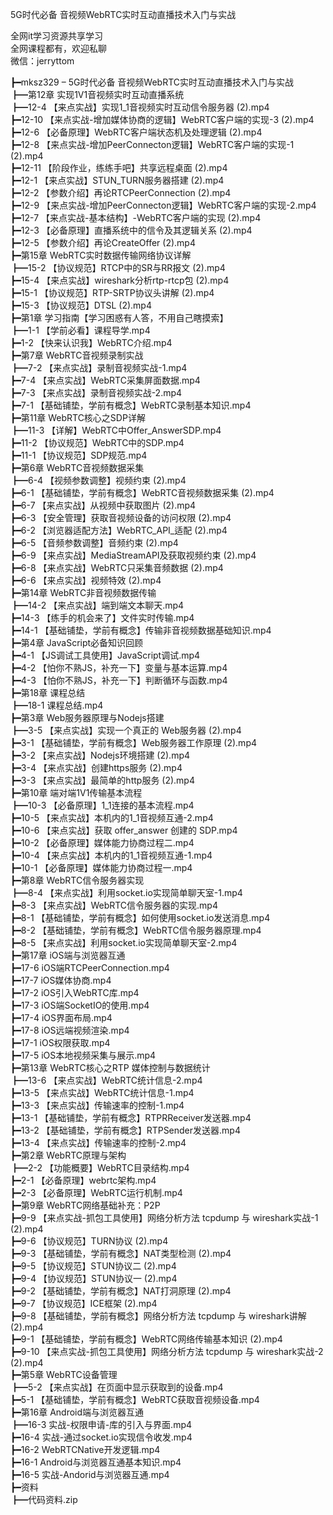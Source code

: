 5G时代必备 音视频WebRTC实时互动直播技术入门与实战

全网it学习资源共享学习<br>全网课程都有，欢迎私聊<br>微信：jerryttom<br>

┣━mksz329 – 5G时代必备 音视频WebRTC实时互动直播技术入门与实战<br> ┣━第12章 实现1V1音视频实时互动直播系统<br> ┣━12-4 【来点实战】实现1_1音视频实时互动信令服务器 (2).mp4<br> ┣━12-10 【来点实战-增加媒体协商的逻辑】WebRTC客户端的实现-3 (2).mp4<br> ┣━12-6 【必备原理】WebRTC客户端状态机及处理逻辑 (2).mp4<br> ┣━12-8 【来点实战-增加PeerConnecton逻辑】WebRTC客户端的实现-1 (2).mp4<br> ┣━12-11 【阶段作业，练练手吧】共享远程桌面 (2).mp4<br> ┣━12-1 【来点实战】STUN_TURN服务器搭建 (2).mp4<br> ┣━12-2 【参数介绍】再论RTCPeerConnection (2).mp4<br> ┣━12-9 【来点实战-增加PeerConnecton逻辑】WebRTC客户端的实现-2.mp4<br> ┣━12-7 【来点实战-基本结构】-WebRTC客户端的实现 (2).mp4<br> ┣━12-3 【必备原理】直播系统中的信令及其逻辑关系 (2).mp4<br> ┣━12-5 【参数介绍】再论CreateOffer (2).mp4<br> ┣━第15章 WebRTC实时数据传输网络协议详解<br> ┣━15-2 【协议规范】RTCP中的SR与RR报文 (2).mp4<br> ┣━15-4 【来点实战】wireshark分析rtp-rtcp包 (2).mp4<br> ┣━15-1 【协议规范】RTP-SRTP协议头讲解 (2).mp4<br> ┣━15-3 【协议规范】DTSL (2).mp4<br> ┣━第1章 学习指南【学习困惑有人答，不用自己瞎摸索】<br> ┣━1-1 【学前必看】课程导学.mp4<br> ┣━1-2 【快来认识我】WebRTC介绍.mp4<br> ┣━第7章 WebRTC音视频录制实战<br> ┣━7-2 【来点实战】录制音视频实战-1.mp4<br> ┣━7-4 【来点实战】WebRTC采集屏面数据.mp4<br> ┣━7-3 【来点实战】录制音视频实战-2.mp4<br> ┣━7-1 【基础铺垫，学前有概念】WebRTC录制基本知识.mp4<br> ┣━第11章 WebRTC核心之SDP详解<br> ┣━11-3 【详解】WebRTC中Offer_AnswerSDP.mp4<br> ┣━11-2 【协议规范】WebRTC中的SDP.mp4<br> ┣━11-1 【协议规范】SDP规范.mp4<br> ┣━第6章 WebRTC音视频数据采集<br> ┣━6-4 【视频参数调整】视频约束 (2).mp4<br> ┣━6-1 【基础铺垫，学前有概念】WebRTC音视频数据采集 (2).mp4<br> ┣━6-7 【来点实战】从视频中获取图片 (2).mp4<br> ┣━6-3 【安全管理】获取音视频设备的访问权限 (2).mp4<br> ┣━6-2 【浏览器适配方法】WebRTC_API_适配 (2).mp4<br> ┣━6-5 【音频参数调整】音频约束 (2).mp4<br> ┣━6-9 【来点实战】MediaStreamAPI及获取视频约束 (2).mp4<br> ┣━6-8 【来点实战】WebRTC只采集音频数据 (2).mp4<br> ┣━6-6 【来点实战】视频特效 (2).mp4<br> ┣━第14章 WebRTC非音视频数据传输<br> ┣━14-2 【来点实战】端到端文本聊天.mp4<br> ┣━14-3 【练手的机会来了】文件实时传输.mp4<br> ┣━14-1 【基础铺垫，学前有概念】传输非音视频数据基础知识.mp4<br> ┣━第4章 JavaScript必备知识回顾<br> ┣━4-1 【JS调试工具使用】JavaScript调试.mp4<br> ┣━4-2 【怕你不熟JS，补充一下】变量与基本运算.mp4<br> ┣━4-3 【怕你不熟JS，补充一下】判断循环与函数.mp4<br> ┣━第18章 课程总结<br> ┣━18-1 课程总结.mp4<br> ┣━第3章 Web服务器原理与Nodejs搭建<br> ┣━3-5 【来点实战】实现一个真正的 Web服务器 (2).mp4<br> ┣━3-1 【基础铺垫，学前有概念】Web服务器工作原理 (2).mp4<br> ┣━3-2 【来点实战】Nodejs环境搭建 (2).mp4<br> ┣━3-4 【来点实战】创建https服务 (2).mp4<br> ┣━3-3 【来点实战】最简单的http服务 (2).mp4<br> ┣━第10章 端对端1V1传输基本流程<br> ┣━10-3 【必备原理】1_1连接的基本流程.mp4<br> ┣━10-5 【来点实战】本机内的1_1音视频互通-2.mp4<br> ┣━10-6 【来点实战】获取 offer_answer 创建的 SDP.mp4<br> ┣━10-2 【必备原理】媒体能力协商过程二.mp4<br> ┣━10-4 【来点实战】本机内的1_1音视频互通-1.mp4<br> ┣━10-1 【必备原理】媒体能力协商过程一.mp4<br> ┣━第8章 WebRTC信令服务器实现<br> ┣━8-4 【来点实战】利用socket.io实现简单聊天室-1.mp4<br> ┣━8-3 【来点实战】WebRTC信令服务器的实现.mp4<br> ┣━8-1 【基础铺垫，学前有概念】如何使用socket.io发送消息.mp4<br> ┣━8-2 【基础铺垫，学前有概念】WebRTC信令服务器原理.mp4<br> ┣━8-5 【来点实战】利用socket.io实现简单聊天室-2.mp4<br> ┣━第17章 iOS端与浏览器互通<br> ┣━17-6 iOS端RTCPeerConnection.mp4<br> ┣━17-7 iOS媒体协商.mp4<br> ┣━17-2 iOS引入WebRTC库.mp4<br> ┣━17-3 iOS端SocketIO的使用.mp4<br> ┣━17-4 iOS界面布局.mp4<br> ┣━17-8 iOS远端视频渲染.mp4<br> ┣━17-1 iOS权限获取.mp4<br> ┣━17-5 iOS本地视频采集与展示.mp4<br> ┣━第13章 WebRTC核心之RTP 媒体控制与数据统计<br> ┣━13-6 【来点实战】WebRTC统计信息-2.mp4<br> ┣━13-5 【来点实战】WebRTC统计信息-1.mp4<br> ┣━13-3 【来点实战】传输速率的控制-1.mp4<br> ┣━13-1 【基础铺垫，学前有概念】RTPRReceiver发送器.mp4<br> ┣━13-2 【基础铺垫，学前有概念】RTPSender发送器.mp4<br> ┣━13-4 【来点实战】传输速率的控制-2.mp4<br> ┣━第2章 WebRTC原理与架构<br> ┣━2-2 【功能概要】WebRTC目录结构.mp4<br> ┣━2-1 【必备原理】webrtc架构.mp4<br> ┣━2-3 【必备原理】WebRTC运行机制.mp4<br> ┣━第9章 WebRTC网络基础补充：P2P<br> ┣━9-9 【来点实战-抓包工具使用】网络分析方法 tcpdump 与 wireshark实战-1 (2).mp4<br> ┣━9-6 【协议规范】TURN协议 (2).mp4<br> ┣━9-3 【基础铺垫，学前有概念】NAT类型检测 (2).mp4<br> ┣━9-5 【协议规范】STUN协议二 (2).mp4<br> ┣━9-4 【协议规范】STUN协议一 (2).mp4<br> ┣━9-2 【基础铺垫，学前有概念】NAT打洞原理 (2).mp4<br> ┣━9-7 【协议规范】ICE框架 (2).mp4<br> ┣━9-8 【基础铺垫，学前有概念】网络分析方法 tcpdump 与 wireshark讲解 (2).mp4<br> ┣━9-1 【基础铺垫，学前有概念】WebRTC网络传输基本知识 (2).mp4<br> ┣━9-10 【来点实战-抓包工具使用】网络分析方法 tcpdump 与 wireshark实战-2 (2).mp4<br> ┣━第5章 WebRTC设备管理<br> ┣━5-2 【来点实战】在页面中显示获取到的设备.mp4<br> ┣━5-1 【基础铺垫，学前有概念】WebRTC获取音视频设备.mp4<br> ┣━第16章 Android端与浏览器互通<br> ┣━16-3 实战-权限申请-库的引入与界面.mp4<br> ┣━16-4 实战-通过socket.io实现信令收发.mp4<br> ┣━16-2 WebRTCNative开发逻辑.mp4<br> ┣━16-1 Android与浏览器互通基本知识.mp4<br> ┣━16-5 实战-Andorid与浏览器互通.mp4<br> ┣━资料<br> ┣━代码资料.zip